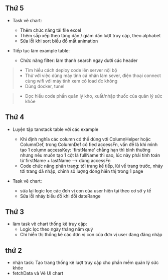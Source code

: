 ## Thứ 5

- Task vẽ chart:

  - Thêm chức năng tải file excel
  - Thêm sắp xếp theo tăng dần / giảm dần lượt truy cập, theo alphabet
  - Sửa lỗi khi sort biểu đồ mất animation

- Tiếp tục làm example table:
  - Chức năng filter: làm thanh search ngay dưới các header

> - Tìm hiểu cách deploy code lên server nội bộ
> - Thử với việc dùng máy tính cá nhân làm sever, điện thoại connect cùng wifi với máy tính xem có load đc không
> - Dùng docker, tunel

> - Đọc hiểu code phần quản lý kho, xuất/nhập thuốc của quản lý sức khỏe

## Thứ 4

- Luyện tập tanstack table với các example

  - Khi định nghĩa các column có thể dùng với ColumnHelper hoặc ColumnDef, trong ColumnDef có fied accessFn, vấn đề là khi mình tạo 1 column accessKey: 'firstName' chẳng hạn thì bình thường nhưng nếu muốn tạo 1 cột là fullName thì sao, lúc này phải tính toán từ firstName + lastName --> dùng accessFn
  - Code chức năng phân trang: tới trang kế tiếp, lùi về trang trước, nhảy tới trang đã nhập, chỉnh số lượng dòng hiển thị trong 1 page

- Task vẽ chart:
  - sửa lại logic lọc các đơn vị con của user hiện tại theo cơ sở y tế
  - Sửa lỗi nháy biểu đồ khi đổi dateRange

## Thứ 3

- làm task vẽ chart thống kê truy cập:
  - Logic lọc theo ngày tháng năm quý
  - Chỉ hiển thị thống kê các đơn vị con của đơn vị user đang đăng nhập

## thứ 2

- nhận task: Tạo trang thống kê lượt truy cập cho phần mềm quản lý sức khỏe
- fetchData và Vẽ UI chart

